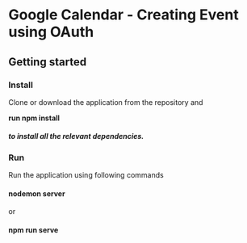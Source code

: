 # Google Calendar - Creating Event using OAuth

## Getting started 

### Install 

Clone or download the application from the repository and 

**run npm install**
##### to install all the relevant dependencies.



### Run
Run the application using following commands

#### nodemon server 
or 
#### npm run serve 
